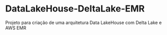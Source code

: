 # DataLakeHouse-DeltaLake-EMR
Projeto para criação de uma arquitetura Data LakeHouse  com Delta Lake e AWS EMR

